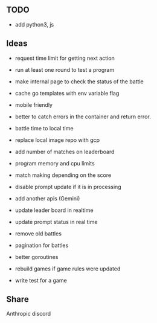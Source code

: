 ## TODO

* add python3, js

## Ideas

* request time limit for getting next action
* run at least one round to test a program
* make internal page to check the status of the battle
* cache go templates with env variable flag
* mobile friendly
* better to catch errors in the container and return error.
* battle time to local time
* replace local image repo with gcp
* add number of matches on leaderboard
* program memory and cpu limits
* match making depending on the score
* disable prompt update if it is in processing

* add another apis (Gemini)
* update leader board in realtime
* update prompt status in real time
* remove old battles
* pagination for battles
* better goroutines
* rebuild games if game rules were updated
* write test for a game

## Share

Anthropic discord
